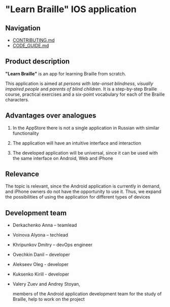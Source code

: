 # "Learn Braille" IOS application


## Navigation

- [CONTRIBUTING.md](https://github.com/braille-systems/learnbraille_ios/blob/main/CONTRIBUTING.md)
- [CODE_GUIDE.md](https://github.com/braille-systems/learnbraille_ios/blob/main/CODE_GUIDE.md)

## Product description



**"Learn Braille"** is an app for learning Braille from scratch.



This application is aimed at *persons with late-onset blindness*, *visually impaired people* and *parents of blind children*. It is a step-by-step Braille course, practical exercises and a six-point vocabulary for each of the Braille characters.



## Advantages over analogues




1. In the AppStore there is not a single application in Russian with similar functionality

2. The application will have an intuitive interface and interaction

2. The developed application will be universal, since it can be used with the same interface on Android, Web and iPhone



## Relevance



The topic is relevant, since the Android application is currently in demand, and iPhone owners do not have the opportunity to use it. Thus, we expand the possibilities of using the application for different types of devices



## Development team



- Derkachenko Anna – teamlead

- Voinova Alyona – techlead

- Khripunkov Dmitry – devOps engineer

- Ovechkin Danil – developer

- Alekseev Oleg - developer

- Kuksenko Kirill - developer

- Valery Zuev and Andrey Stoyan,

  members of the Android application development team for the study of Braille, help to work on the project 





